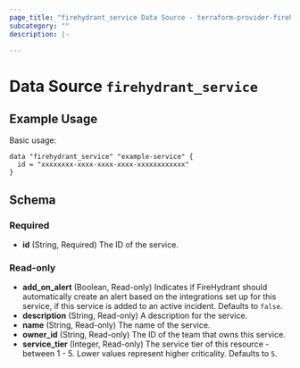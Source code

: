 ```yaml
---
page_title: "firehydrant_service Data Source - terraform-provider-firehydrant"
subcategory: ""
description: |-

---
```


# Data Source `firehydrant_service`

## Example Usage

Basic usage:
```hcl
data "firehydrant_service" "example-service" {
  id = "xxxxxxxx-xxxx-xxxx-xxxx-xxxxxxxxxxxx"
}
```

## Schema

### Required

- **id** (String, Required) The ID of the service.

### Read-only

- **add_on_alert** (Boolean, Read-only) Indicates if FireHydrant should automatically create
  an alert based on the integrations set up for this service, if this service is added to an
  active incident. Defaults to `false`.
- **description** (String, Read-only) A description for the service.
- **name** (String, Read-only) The name of the service.
- **owner_id** (String, Read-only) The ID of the team that owns this service.
- **service_tier** (Integer, Read-only) The service tier of this resource - between 1 - 5.
  Lower values represent higher criticality. Defaults to `5`.
